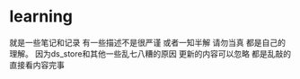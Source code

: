 # learning
就是一些笔记和记录
有一些描述不是很严谨 或者一知半解 请勿当真 都是自己的理解。
因为ds_store和其他一些乱七八糟的原因 更新的内容可以忽略 都是乱敲的 直接看内容完事
